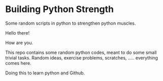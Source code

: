 # Building Python Strength
 Some random scripts in python to strengthen python muscles.

Hello there!

How are you. 

This repo contains some random python codes, meant to do some small trivial tasks. 
Random ideas, exercise problems, scratches, ..... everything comes here.

Doing this to learn python and Github.